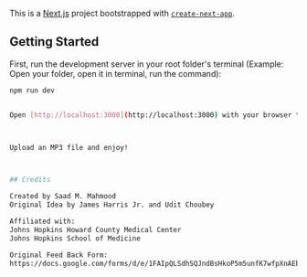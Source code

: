 This is a [Next.js](https://nextjs.org) project bootstrapped with [`create-next-app`](https://nextjs.org/docs/app/api-reference/cli/create-next-app).

## Getting Started

First, run the development server in your root folder's terminal (Example: Open your folder, open it in terminal, run the command):

```bash - install homebrew first, alongside all dependencies if asked
npm run dev


Open [http://localhost:3000](http://localhost:3000) with your browser to see the result.



Upload an MP3 file and enjoy!



## Credits

Created by Saad M. Mahmood
Original Idea by James Harris Jr. and Udit Choubey

Affiliated with:
Johns Hopkins Howard County Medical Center
Johns Hopkins School of Medicine

Original Feed Back Form:
https://docs.google.com/forms/d/e/1FAIpQLSdhSQJndBsHkoP5m5unfK7wfpXnAEbugSdb0Ba3Ua8BuaTUMw/viewform